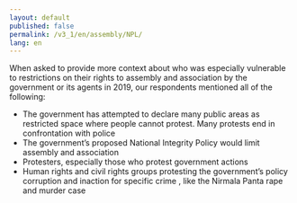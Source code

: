 ```yaml
---
layout: default
published: false
permalink: /v3_1/en/assembly/NPL/
lang: en
---
```


When asked to provide more context about who was especially vulnerable to restrictions on their rights to assembly and association by the government or its agents in 2019, our respondents mentioned all of the following:
-	The government has attempted to declare many public areas as restricted space where people cannot protest. Many protests end in confrontation with police
-	The government’s proposed National Integrity Policy would limit assembly and association 
-	Protesters, especially those who protest government actions
-	Human rights and civil rights groups protesting the government’s policy corruption and inaction for specific crime , like the Nirmala Panta rape and murder case

